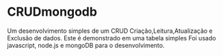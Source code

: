 # CRUDmongodb
Um desenvolvimento simples de um CRUD Criação,Leitura,Atualização e Exclusão de dados.
Este é demonstrado em uma tabela simples
Foi usado javascript, node.js e mongoDB para o desenvolvimento.
